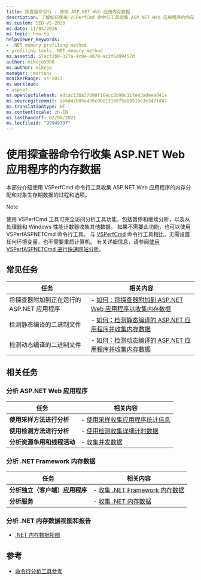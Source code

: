 ```yaml
---
title: 探查器命令行 - 获取 ASP.NET Web 应用内存数据
description: 了解如何使用 VSPerfCmd 命令行工具收集 ASP.NET Web 应用程序的内存分配和对象生存期数据。
ms.custom: SEO-VS-2020
ms.date: 11/04/2016
ms.topic: how-to
helpviewer_keywords:
- .NET memory profiling method
- profiling tools,.NET memory method
ms.assetid: 57acf2b0-327a-4c0e-8078-ac2f6d99457d
author: mikejo5000
ms.author: mikejo
manager: jmartens
monikerRange: vs-2017
ms.workload:
- aspnet
ms.openlocfilehash: edcac130a37b90f164cc2b90c11fe43adeea8414
ms.sourcegitcommit: ae6d47b09a439cd0e13180f5e89510e3e347fd47
ms.translationtype: HT
ms.contentlocale: zh-CN
ms.lasthandoff: 02/08/2021
ms.locfileid: "99949397"
---
```

# <a name="collect-memory-data-from-an-aspnet-web-application-by-using-the-profiler-command-line"></a>使用探查器命令行收集 ASP.NET Web 应用程序的内存数据
本部分介绍使用 VSPerfCmd 命令行工具收集 ASP.NET Web 应用程序的内存分配和对象生存期数据的过程和选项。

> [!NOTE]
> 使用 VSPerfCmd 工具可完全访问分析工具功能，包括暂停和继续分析，以及从处理器和 Windows 性能计数器收集其他数据。 如果不需要此功能，也可以使用 VSPerfASPNETCmd  命令行工具。 与 [VSPerfCmd](../profiling/vsperfcmd.md) 命令行工具相比，无需设置任何环境变量，也不需要重启计算机。 有关详细信息，请参阅[使用 VSPerfASPNETCmd 进行快速网站分析](../profiling/rapid-web-site-profiling-with-vsperfaspnetcmd.md)。

## <a name="common-tasks"></a>常见任务

|任务|相关内容|
|----------|---------------------|
|将探查器附加到正在运行的 ASP.NET 应用程序 |-   [如何：将探查器附加到 ASP.NET Web 应用程序以收集内存数据](../profiling/how-to-attach-the-profiler-to-an-aspnet-web-application-to-collect-memory-data-by-using-the-command-line.md)|
|检测静态编译的二进制文件 |-   [如何：检测静态编译的 ASP.NET 应用程序并收集内存数据](../profiling/how-to-instrument-a-statically-compiled-aspnet-app-and-collect-memory-data.md)|
|检测动态编译的二进制文件 |-   [如何：检测动态编译的 ASP.NET 应用程序并收集内存数据](../profiling/how-to-instrument-a-dynamically-compiled-aspnet-web-application-and-collect-memory-data.md)|

## <a name="related-tasks"></a>相关任务

### <a name="profile-aspnet-web-applications"></a>分析 ASP.NET Web 应用程序

|任务|相关内容|
|----------|---------------------|
|**使用采样方法进行分析**|-   [使用采样收集应用程序统计信息](../profiling/collecting-application-statistics-for-aspnet-using-the-profiler-sampling-method.md)|
|**使用检测方法进行分析**|-   [使用检测收集详细计时数据](../profiling/collecting-detailed-timing-data-aspnet-profiler-instrumentation-method.md)|
|**分析资源争用和线程活动**|-   [收集并发数据](../profiling/collecting-concurrency-data-for-an-aspnet-web-application.md)|

### <a name="profile-net-framework-memory-data"></a>分析 .NET Framework 内存数据

|任务|相关内容|
|----------|---------------------|
|**分析独立（客户端）应用程序**|-   [收集 .NET Framework 内存数据](../profiling/collecting-dotnet-framework-memory-data-for-stand-alone-applications.md)|
|**分析服务**|-   [收集 .NET 内存数据](../profiling/collecting-memory-data-from-dotnet-framework-services-by-using-the-profiler-command-line.md)|

### <a name="analyze-net-memory-data-views-and-reports"></a>分析 .NET 内存数据视图和报告
- [.NET 内存数据视图](../profiling/dotnet-memory-data-views.md)

## <a name="reference"></a>参考
- [命令行分析工具参考](../profiling/command-line-profiling-tools-reference.md)
